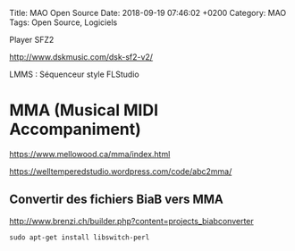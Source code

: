 Title:  MAO Open Source
Date:   2018-09-19 07:46:02 +0200
Category: MAO
Tags: Open Source, Logiciels


Player SFZ2

<http://www.dskmusic.com/dsk-sf2-v2/>

LMMS : Séquenceur style FLStudio

# MMA  (Musical MIDI Accompaniment)

<https://www.mellowood.ca/mma/index.html>

<https://welltemperedstudio.wordpress.com/code/abc2mma/>

## Convertir des fichiers BiaB vers MMA

<http://www.brenzi.ch/builder.php?content=projects_biabconverter>

	sudo apt-get install libswitch-perl
